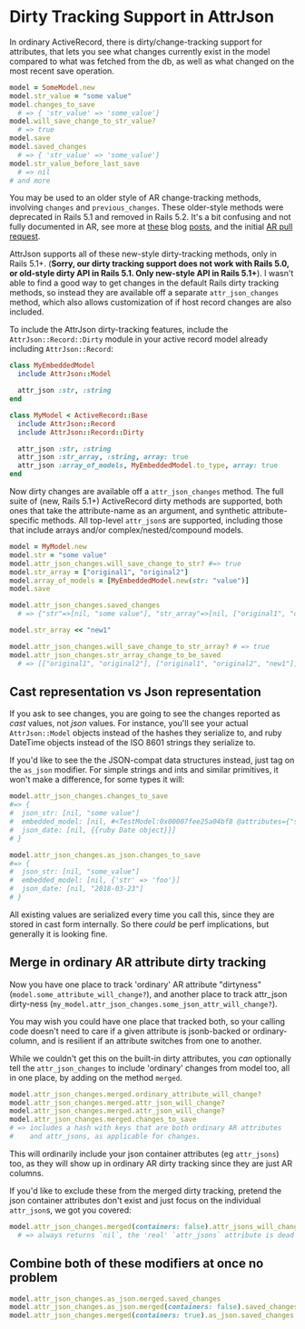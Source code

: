 # Dirty Tracking Support in AttrJson

In ordinary ActiveRecord, there is dirty/change-tracking support for attributes,
that lets you see what changes currently exist in the model compared to what
was fetched from the db, as well as what changed on the most recent save operation.

```ruby
model = SomeModel.new
model.str_value = "some value"
model.changes_to_save
  # => { 'str_value' => 'some_value'}
model.will_save_change_to_str_value?
  # => true
model.save
model.saved_changes
  # => { 'str_value' => 'some_value'}
model.str_value_before_last_save
  # => nil
# and more
```

You may be used to an older style of AR change-tracking methods,
involving `changes` and `previous_changes`. These older-style methods were
deprecated in Rails 5.1 and removed in Rails 5.2.  It's a bit confusing and not
fully documented in AR, see more at
[these](https://www.levups.com/en/blog/2017/undocumented-dirty-attributes-activerecord-changes-rails51.html)
blog [posts](https://www.ombulabs.com/blog/rails/upgrades/active-record-5-1-api-changes.html),
and the initial [AR pull request](https://github.com/rails/rails/pull/25337).

AttrJson supports all of these new-style dirty-tracking methods, only
in Rails 5.1+. (**Sorry, our dirty tracking support does not work with Rails 5.0,
or old-style dirty API in Rails 5.1. Only new-style API in Rails 5.1+**). I wasn't
able to find a good way to get changes in the default Rails dirty tracking methods,
so instead they are available off a separate `attr_json_changes` method,
which also allows customization of if host record changes are also included.

To include the AttrJson dirty-tracking features, include the
`AttrJson::Record::Dirty` module in your active record model already including
`AttrJson::Record`:

```ruby
class MyEmbeddedModel
  include AttrJson::Model

  attr_json :str, :string
end

class MyModel < ActiveRecord::Base
  include AttrJson::Record
  include AttrJson::Record::Dirty

  attr_json :str, :string
  attr_json :str_array, :string, array: true
  attr_json :array_of_models, MyEmbeddedModel.to_type, array: true
end
```

Now dirty changes are available off a `attr_json_changes` method.
The full suite of (new, Rails 5.1+) ActiveRecord dirty methods are supported,
both ones that take the attribute-name as an argument, and synthetic attribute-specific
methods. All top-level `attr_json`s are supported, including those that
include arrays and/or complex/nested/compound models.

```ruby
model = MyModel.new
model.str = "some value"
model.attr_json_changes.will_save_change_to_str? #=> true
model.str_array = ["original1", "original2"]
model.array_of_models = [MyEmbeddedModel.new(str: "value")]
model.save

model.attr_json_changes.saved_changes
  # => {"str"=>[nil, "some value"], "str_array"=>[nil, ["original1", "original2"]], "array_of_models"=>[nil, [#<MyEmbeddedModel:0x00007fb285d12330 @attributes={"str"=>"value"}, @validation_context=nil, @errors=#<ActiveModel::Errors:0x00007fb285d00400 @base=#<MyEmbeddedModel:0x00007fb285d12330 ...>, @messages={}, @details={}>>]]

model.str_array << "new1"

model.attr_json_changes.will_save_change_to_str_array? # => true
model.attr_json_changes.str_array_change_to_be_saved
  # => [["original1", "original2"], ["original1", "original2", "new1"]]
```

## Cast representation vs Json representation

If you ask to see changes, you are going to see the changes reported as _cast_ values,
not _json_ values. For instance, you'll see your actual `AttrJson::Model`
objects instead of the hashes they serialize to, and ruby DateTime objects instead
of the ISO 8601 strings they serialize to.

If you'd like to see the the JSON-compat data structures instead, just tag
on the `as_json` modifier. For simple strings and ints and similar primitives,
it won't make a difference, for some types it will:

```ruby
model.attr_json_changes.changes_to_save
#=> {
#  json_str: [nil, "some value"]
#  embedded_model: [nil, #<TestModel:0x00007fee25a04bf8 @attributes={"str"=>"foo"}>]
#  json_date: [nil, {{ruby Date object}}]
# }

model.attr_json_changes.as_json.changes_to_save
#=> {
#  json_str: [nil, "some_value"]
#  embedded_model: [nil, {'str' => 'foo'}]
#  json_date: [nil, "2018-03-23"]
# }

```

All existing values are serialized every time you call this, since they are stored
in cast form internally. So there _could_ be perf implications, but generally it is looking fine.

## Merge in ordinary AR attribute dirty tracking

Now you have one place to track 'ordinary' AR attribute "dirtyness"
(`model.some_attribute_will_change?`), and another place to track attr_json
dirty-ness (`my_model.attr_json_changes.some_json_attr_will_change?`).

You may wish you could have one place that tracked both, so your calling code
doesn't need to care if a given attribute is jsonb-backed or ordinary-column, and
is resilient if an attribute switches from one to another.

While we couldn't get this on the built-in dirty attributes, you *can* optionally
tell the `attr_json_changes` to include 'ordinary' changes from model too,
all in one place, by adding on the method `merged`.

```ruby
model.attr_json_changes.merged.ordinary_attribute_will_change?
model.attr_json_changes.merged.attr_json_will_change?
model.attr_json_changes.merged.attr_json_will_change?
model.attr_json_changes.merged.changes_to_save
# => includes a hash with keys that are both ordinary AR attributes
#    and attr_jsons, as applicable for changes.
```

This will ordinarily include your json container attributes (eg `attr_jsons`)
too, as they will show up in ordinary AR dirty tracking since they are just AR
columns.

If you'd like to exclude these from the merged dirty tracking, pretend the json
container attributes don't exist and just focus on the individual `attr_json`s,
we got you covered:

```ruby
model.attr_json_changes.merged(containers: false).attr_jsons_will_change?
  # => always returns `nil`, the 'real' `attr_jsons` attribute is dead to us.
```

## Combine both of these modifiers at once no problem

```ruby
model.attr_json_changes.as_json.merged.saved_changes
model.attr_json_changes.as_json.merged(containers: false).saved_changes
model.attr_json_changes.merged(containers: true).as_json.saved_changes
```
